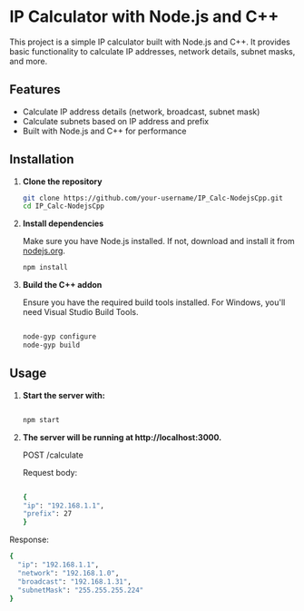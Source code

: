 # IP Calculator with Node.js and C++

This project is a simple IP calculator built with Node.js and C++. It provides basic functionality to calculate IP addresses, network details, subnet masks, and more.

## Features

- Calculate IP address details (network, broadcast, subnet mask)
- Calculate subnets based on IP address and prefix
- Built with Node.js and C++ for performance

## Installation

1. **Clone the repository**

    ```bash
    git clone https://github.com/your-username/IP_Calc-NodejsCpp.git
    cd IP_Calc-NodejsCpp
    ```

2. **Install dependencies**

    Make sure you have Node.js installed. If not, download and install it from [nodejs.org](https://nodejs.org/).

    ```bash
    npm install
    ```

3. **Build the C++ addon**

    Ensure you have the required build tools installed. For Windows, you'll need Visual Studio Build Tools.

    ```bash

    node-gyp configure
    node-gyp build

    ```

## Usage

1. **Start the server with:**

    ```bash

    npm start
    ```

2. **The server will be running at http://localhost:3000.**

    POST /calculate

    Request body:
    
    ```bash

    {
    "ip": "192.168.1.1",
    "prefix": 27
    }

    ```

Response:

```bash
{
  "ip": "192.168.1.1",
  "network": "192.168.1.0",
  "broadcast": "192.168.1.31",
  "subnetMask": "255.255.255.224"
}
```
